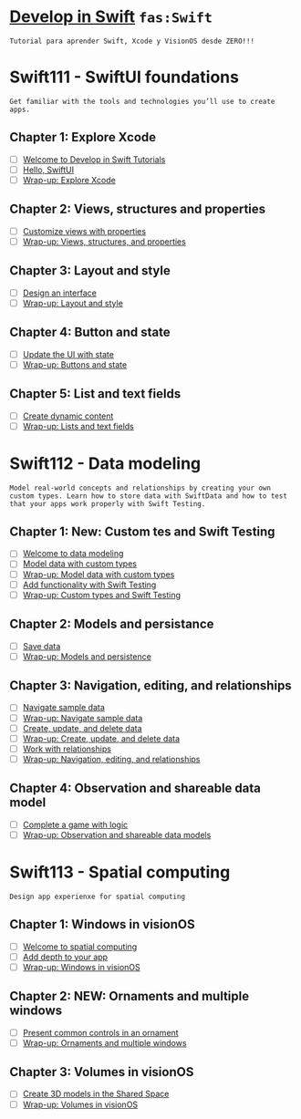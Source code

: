 # [Develop in Swift](https://developer.apple.com/tutorials/develop-in-swift)  `fas:Swift` 

`Tutorial para aprender Swift, Xcode y VisionOS desde ZERO!!!`

# Swift111 - SwiftUI foundations

`Get familiar with the tools and technologies you’ll use to create apps.`
## Chapter 1: Explore Xcode
- [ ] [Welcome to Develop in Swift Tutorials](https://developer.apple.com/tutorials/develop-in-swift/welcome-to-develop-in-swift-tutorials)
- [ ] [Hello, SwiftUI](https://developer.apple.com/tutorials/develop-in-swift/hello-swiftui)
- [ ] [Wrap-up: Explore Xcode](https://developer.apple.com/tutorials/develop-in-swift/explore-xcode-conclusion)
## Chapter 2: Views, structures and properties
- [ ] [Customize views with properties](https://developer.apple.com/tutorials/develop-in-swift/customize-views-with-properties)
- [ ] [Wrap-up: Views, structures, and properties](https://developer.apple.com/tutorials/develop-in-swift/views-structures-and-properties-conclusion)
## Chapter 3: Layout and style
- [ ] [Design an interface](https://developer.apple.com/tutorials/develop-in-swift/design-an-interface)
- [ ] [Wrap-up: Layout and style](https://developer.apple.com/tutorials/develop-in-swift/layout-and-style-conclusion)
## Chapter 4: Button and state
- [ ] [Update the UI with state](https://developer.apple.com/tutorials/develop-in-swift/update-the-ui-with-state)
- [ ] [Wrap-up: Buttons and state](https://developer.apple.com/tutorials/develop-in-swift/buttons-and-state-conclusion)
## Chapter 5: List and text fields
- [ ] [Create dynamic content](https://developer.apple.com/tutorials/develop-in-swift/create-dynamic-content)
- [ ] [Wrap-up: Lists and text fields](https://developer.apple.com/tutorials/develop-in-swift/lists-and-text-fields-conclusion)

# Swift112 - Data modeling

`Model real-world concepts and relationships by creating your own custom types. Learn how to store data with SwiftData and how to test that your apps work properly with Swift Testing.`

## Chapter 1: New: Custom tes and Swift Testing
- [ ] [Welcome to data modeling](https://developer.apple.com/tutorials/develop-in-swift/welcome-to-data-modeling)
- [ ] [Model data with custom types](https://developer.apple.com/tutorials/develop-in-swift/model-data-with-custom-types)
- [ ] [Wrap-up: Model data with custom types](https://developer.apple.com/tutorials/develop-in-swift/model-data-with-custom-types-conclusion)
- [ ] [Add functionality with Swift Testing](https://developer.apple.com/tutorials/develop-in-swift/add-functionality-with-swift-testing)
- [ ] [Wrap-up: Custom types and Swift Testing](https://developer.apple.com/tutorials/develop-in-swift/custom-types-and-swift-testing-conclusion)
## Chapter 2: Models and persistance
- [ ] [Save data](https://developer.apple.com/tutorials/develop-in-swift/save-data)
- [ ] [Wrap-up: Models and persistence](https://developer.apple.com/tutorials/develop-in-swift/models-and-persistence-conclusion)
## Chapter 3: Navigation, editing, and relationships
- [ ] [Navigate sample data](https://developer.apple.com/tutorials/develop-in-swift/navigate-sample-data)
- [ ] [Wrap-up: Navigate sample data](https://developer.apple.com/tutorials/develop-in-swift/navigate-sample-data-conclusion)
- [ ] [Create, update, and delete data](https://developer.apple.com/tutorials/develop-in-swift/create-update-and-delete-data)
- [ ] [Wrap-up: Create, update, and delete data](https://developer.apple.com/tutorials/develop-in-swift/create-update-and-delete-data-conclusion)
- [ ] [Work with relationships](https://developer.apple.com/tutorials/develop-in-swift/work-with-relationships)
- [ ] [Wrap-up: Navigation, editing, and relationships](https://developer.apple.com/tutorials/develop-in-swift/navigation-editing-and-relationships-conclusion)
## Chapter 4: Observation and shareable data model
- [ ] [Complete a game with logic](https://developer.apple.com/tutorials/develop-in-swift/complete-a-game-with-logic)
- [ ] [Wrap-up: Observation and shareable data models](https://developer.apple.com/tutorials/develop-in-swift/observation-and-shareable-data-models-conclusion)

# Swift113 - Spatial computing
`Design app experienxe for spatial computing`

## Chapter 1: Windows in visionOS
- [ ] [Welcome to spatial computing](https://developer.apple.com/tutorials/develop-in-swift/welcome-to-spatial-computing)
- [ ] [Add depth to your app](https://developer.apple.com/tutorials/develop-in-swift/add-depth-to-your-app)
- [ ] [Wrap-up: Windows in visionOS](https://developer.apple.com/tutorials/develop-in-swift/windows-in-visionos-conclusion)
## Chapter 2: NEW: Ornaments and multiple windows
- [ ] [Present common controls in an ornament](https://developer.apple.com/tutorials/develop-in-swift/present-common-controls-in-an-ornament)
- [ ] [Wrap-up: Ornaments and multiple windows](https://developer.apple.com/tutorials/develop-in-swift/ornaments-and-multiple-windows-conclusion)
## Chapter 3: Volumes in visionOS 
- [ ] [Create 3D models in the Shared Space](https://developer.apple.com/tutorials/develop-in-swift/create-3d-models-in-the-shared-space)
- [ ] [Wrap-up: Volumes in visionOS](https://developer.apple.com/tutorials/develop-in-swift/volumes-in-visionos-conclusion)